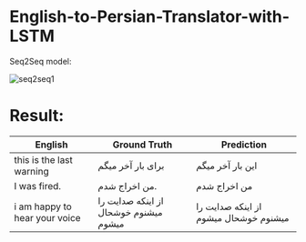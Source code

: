 # English-to-Persian-Translator-with-LSTM


Seq2Seq model: 


![seq2seq1](https://github.com/user-attachments/assets/cdbca5f0-fc11-4ec3-b954-92a0108a7f53)



# Result:

| English  | Ground Truth | Prediction   |
| ------------- | ------------- |--------|
| this is the last warning  | برای بار آخر میگم |       این بار آخر میگم   |
| I was fired.  | من اخراج شدم.  |    من اخراج شدم    |
|   i am happy to hear your voice          |           از اینکه صدایت را میشنوم خوشحال میشوم    |   از اینکه صدایت را میشنوم خوشحال میشوم |
